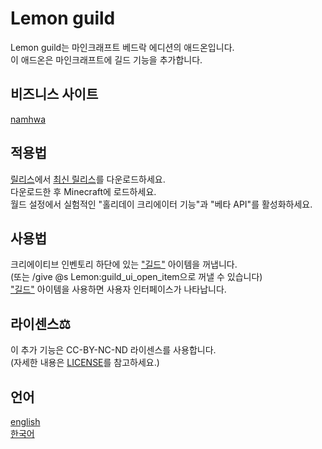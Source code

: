 # Lemon guild

Lemon guild는 마인크래프트 베드락 에디션의 애드온입니다.<br>
이 애드온은 마인크래프트에 길드 기능을 추가합니다.<br>

## 비즈니스 사이트

[namhwa](www.namhwa.kr)

## 적용법

[릴리스](https://github.com/lemon7679/Lemon-guild/releases)에서 [최신 릴리스](https://github.com/lemon7679/Lemon-guild/releases/latest)를 다운로드하세요.<br>
다운로드한 후 Minecraft에 로드하세요.<br>
월드 설정에서 실험적인 "홀리데이 크리에이터 기능"과 "베타 API"를 활성화하세요.<br>

## 사용법

크리에이티브 인벤토리 하단에 있는 ["길드"](./items/guild_ui_open_item.json) 아이템을 꺼냅니다.<br>
(또는 /give @s Lemon:guild_ui_open_item으로 꺼낼 수 있습니다)<br>
["길드"](./items/guild_ui_open_item.json) 아이템을 사용하면 사용자 인터페이스가 나타납니다.<br>

## 라이센스⚖

이 추가 기능은 CC-BY-NC-ND 라이센스를 사용합니다.<br>
(자세한 내용은 [LICENSE](./LICENSE)를 참고하세요.)<br>

## 언어

[english](./README.md)<br>
[한국어](<./README(kr).md>)<br>
